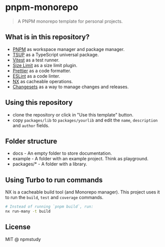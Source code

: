 # pnpm-monorepo

> A PNPM monorepo template for personal projects.

## What is in this repository?

- [PNPM](https://pnpm.io/workspaces) as workspace manager and package manager.
- [TSUP](https://tsup.egoist.dev/) as a TypeScript universal package.
- [Vitest](https://vitest.dev/) as a test runner.
- [Size Limit](https://github.com/ai/size-limit) as a size limit plugin.
- [Prettier](https://prettier.io/) as a code formatter.
- [ESLint](https://eslint.org/) as a code linter.
- [NX](https://nx.dev) as cacheable operations.
- [Changesets](https://github.com/changesets/changesets/) as a way to manage changes and releases.

## Using this repository

- clone the repository or click in "Use this template" button.
- copy `packages/lib` to `packages/yourlib`
 and edit the `name`, `description` and `author` fields.

## Folder structure

- docs - An empty folder to store documentation.
- example - A folder with an example project. Think as playground.
- packages/* - A folder with a library.

## Using Turbo to run commands

NX is a cacheable build tool (and Monorepo manager). This project uses it to run the `build`, `test` and `coverage` commands.

```bash
# Instead of running `pnpm build`, run:
nx run-many -t build
```

## License

MIT @ npmstudy
